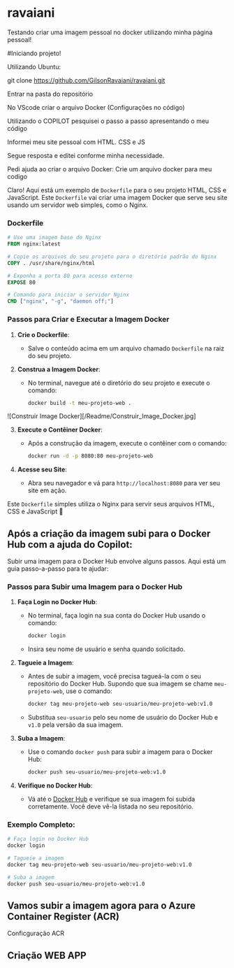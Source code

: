 # ravaiani
Testando criar uma imagem pessoal no docker utilizando minha página pessoal!

#Iniciando projeto!

Utilizando Ubuntu:

git clone https://github.com/GilsonRavaiani/ravaiani.git

Entrar na pasta do repositório

No VScode criar o arquivo Docker (Configurações no código)

Utilizando o COPILOT pesquisei o passo a passo apresentando o meu código

Informei meu site pessoal com HTML. CSS e JS

Segue resposta e editei conforme minha necessidade.

Pedi ajuda ao criar o arquivo Docker: Crie um arquivo docker para meu codigo

Claro! Aqui está um exemplo de `Dockerfile` para o seu projeto HTML, CSS e JavaScript. Este `Dockerfile` vai criar uma imagem Docker que serve seu site usando um servidor web simples, como o Nginx.

### Dockerfile
```Dockerfile
# Use uma imagem base do Nginx
FROM nginx:latest

# Copie os arquivos do seu projeto para o diretório padrão do Nginx
COPY . /usr/share/nginx/html

# Exponha a porta 80 para acesso externo
EXPOSE 80

# Comando para iniciar o servidor Nginx
CMD ["nginx", "-g", "daemon off;"]
```

### Passos para Criar e Executar a Imagem Docker

1. **Crie o Dockerfile**:
   - Salve o conteúdo acima em um arquivo chamado `Dockerfile` na raiz do seu projeto.

2. **Construa a Imagem Docker**:
   - No terminal, navegue até o diretório do seu projeto e execute o comando:
     ```bash
     docker build -t meu-projeto-web .
     ```
![Construir Image Docker][/Readme/Construir_Image_Docker.jpg]


3. **Execute o Contêiner Docker**:
   - Após a construção da imagem, execute o contêiner com o comando:
     ```bash
     docker run -d -p 8080:80 meu-projeto-web
     ```

4. **Acesse seu Site**:
   - Abra seu navegador e vá para `http://localhost:8080` para ver seu site em ação.

Este `Dockerfile` simples utiliza o Nginx para servir seus arquivos HTML, CSS e JavaScript 🚀


## Após a criação da imagem subi para o Docker Hub com a ajuda do Copilot:

Subir uma imagem para o Docker Hub envolve alguns passos. Aqui está um guia passo-a-passo para te ajudar:

### Passos para Subir uma Imagem para o Docker Hub

1. **Faça Login no Docker Hub**:
   - No terminal, faça login na sua conta do Docker Hub usando o comando:
     ```bash
     docker login
     ```
   - Insira seu nome de usuário e senha quando solicitado.

2. **Tagueie a Imagem**:
   - Antes de subir a imagem, você precisa tagueá-la com o seu repositório do Docker Hub. Supondo que sua imagem se chame `meu-projeto-web`, use o comando:
     ```bash
     docker tag meu-projeto-web seu-usuario/meu-projeto-web:v1.0
     ```
   - Substitua `seu-usuario` pelo seu nome de usuário do Docker Hub e `v1.0` pela versão da sua imagem.

3. **Suba a Imagem**:
   - Use o comando `docker push` para subir a imagem para o Docker Hub:
     ```bash
     docker push seu-usuario/meu-projeto-web:v1.0
     ```

4. **Verifique no Docker Hub**:
   - Vá até o [Docker Hub](https://hub.docker.com/) e verifique se sua imagem foi subida corretamente. Você deve vê-la listada no seu repositório.

### Exemplo Completo:

```bash
# Faça login no Docker Hub
docker login

# Tagueie a imagem
docker tag meu-projeto-web seu-usuario/meu-projeto-web:v1.0

# Suba a imagem
docker push seu-usuario/meu-projeto-web:v1.0
```

## Vamos subir a imagem agora para o Azure Container Register (ACR)

Conficguração ACR

## Criação WEB APP
## 

[def]: /root/ravaiani/Readme/Construir_Image_Docker.jpg